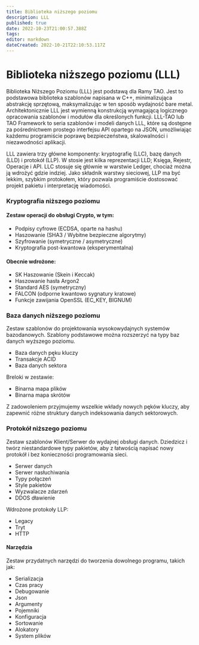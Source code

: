 ```yaml
---
title: Biblioteka niższego poziomu
description: LLL
published: true
date: 2022-10-23T21:00:57.388Z
tags: 
editor: markdown
dateCreated: 2022-10-21T22:10:53.117Z
---
```


# Biblioteka niższego poziomu (LLL)
Biblioteka Niższego Poziomu (LLL) jest podstawą dla Ramy TAO. Jest to podstawowa biblioteka szablonów napisana w C++, minimalizująca abstrakcję sprzętową, maksymalizując w ten sposób wydajność bare metal. Architektonicznie LLL jest wymienną konstrukcją wymagającą logicznego opracowania szablonów i modułów dla określonych funkcji. LLL-TAO lub TAO Framework to seria szablonów i modeli danych LLL, które są dostępne za pośrednictwem prostego interfejsu API opartego na JSON, umożliwiając każdemu programiście poprawę bezpieczeństwa, skalowalności i niezawodności aplikacji.

LLL zawiera trzy główne komponenty: kryptografię (LLC), bazę danych (LLD) i protokół (LLP). W stosie jest kilka reprezentacji LLD; Księga, Rejestr, Operacje i API. LLC stosuje się głównie w warstwie Ledger, chociaż można ją wdrożyć gdzie indziej. Jako składnik warstwy sieciowej, LLP ma być lekkim, szybkim protokołem, który pozwala programiście dostosować projekt pakietu i interpretację wiadomości.

### Kryptografia niższego poziomu

#### Zestaw operacji do obsługi Crypto, w tym:

* Podpisy cyfrowe (ECDSA, oparte na hashu)
* Haszowanie (SHA3 / Wybitne bezpieczne algorytmy)
* Szyfrowanie (symetryczne / asymetryczne)
* Kryptografia post-kwantowa (eksperymentalna)

#### Obecnie wdrożone:

* SK Haszowanie (Skein i Keccak)
* Haszowanie hasła Argon2
* Standard AES (symetryczny)
* FALCON (odporne kwantowo sygnatury kratowe)
* Funkcje zawijania OpenSSL (EC\_KEY, BIGNUM)

### Baza danych niższego poziomu

Zestaw szablonów do projektowania wysokowydajnych systemów bazodanowych. Szablony podstawowe można rozszerzyć na typy baz danych wyższego poziomu.

* Baza danych pęku kluczy
* Transakcje ACID
* Baza danych sektora

Breloki w zestawie:

* Binarna mapa plików
* Binarna mapa skrótów

Z zadowoleniem przyjmujemy wszelkie wkłady nowych pęków kluczy, aby zapewnić różne struktury danych indeksowania danych sektorowych.

### Protokół niższego poziomu

Zestaw szablonów Klient/Serwer do wydajnej obsługi danych. Dziedzicz i twórz niestandardowe typy pakietów, aby z łatwością napisać nowy protokół i bez konieczności programowania sieci.

* Serwer danych
* Serwer nasłuchiwania
* Typy połączeń
* Style pakietów
* Wyzwalacze zdarzeń
* DDOS dławienie

Wdrożone protokoły LLP:

* Legacy
* Tryt
* HTTP

#### Narzędzia

Zestaw przydatnych narzędzi do tworzenia dowolnego programu, takich jak:

* Serializacja
* Czas pracy
* Debugowanie
* Json
* Argumenty
* Pojemniki
* Konfiguracja
* Sortowanie
* Alokatory
* System plików
